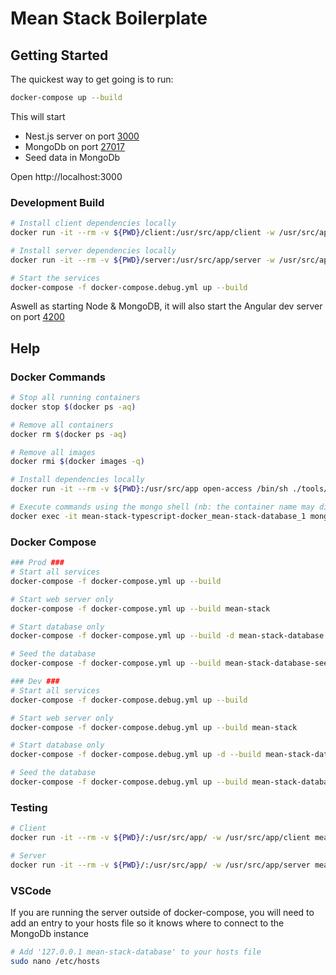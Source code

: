 # Mean Stack Boilerplate

## Getting Started

The quickest way to get going is to run:

```sh
docker-compose up --build
```

This will start

- Nest.js server on port [3000](http://localhost:3000)
- MongoDb on port [27017](http://localhost:27017)
- Seed data in MongoDb

Open http://localhost:3000

### Development Build

```sh
# Install client dependencies locally
docker run -it --rm -v ${PWD}/client:/usr/src/app/client -w /usr/src/app/client mean-stack yarn

# Install server dependencies locally
docker run -it --rm -v ${PWD}/server:/usr/src/app/server -w /usr/src/app/server mean-stack yarn

# Start the services
docker-compose -f docker-compose.debug.yml up --build
```

Aswell as starting Node & MongoDB, it will also start the Angular dev server on port [4200](http://localhost:4200)

## Help

### Docker Commands

```sh
# Stop all running containers
docker stop $(docker ps -aq)

# Remove all containers
docker rm $(docker ps -aq)

# Remove all images
docker rmi $(docker images -q)

# Install dependencies locally
docker run -it --rm -v ${PWD}:/usr/src/app open-access /bin/sh ./tools/scripts/install-dependencies.sh

# Execute commands using the mongo shell (nb: the container name may differ)
docker exec -it mean-stack-typescript-docker_mean-stack-database_1 mongo
```

### Docker Compose

```sh
### Prod ###
# Start all services
docker-compose -f docker-compose.yml up --build

# Start web server only
docker-compose -f docker-compose.yml up --build mean-stack

# Start database only
docker-compose -f docker-compose.yml up --build -d mean-stack-database

# Seed the database
docker-compose -f docker-compose.yml up --build mean-stack-database-seed

### Dev ###
# Start all services
docker-compose -f docker-compose.debug.yml up --build

# Start web server only
docker-compose -f docker-compose.debug.yml up --build mean-stack

# Start database only
docker-compose -f docker-compose.debug.yml up -d --build mean-stack-database

# Seed the database
docker-compose -f docker-compose.debug.yml up --build mean-stack-database-seed
```

### Testing

```sh
# Client
docker run -it --rm -v ${PWD}/:/usr/src/app/ -w /usr/src/app/client mean-stack npm run test

# Server
docker run -it --rm -v ${PWD}/:/usr/src/app/ -w /usr/src/app/server mean-stack npm run test
```

### VSCode

If you are running the server outside of docker-compose, you will need to add an entry to your hosts file so it knows where to connect to the MongoDb instance

```sh
# Add '127.0.0.1 mean-stack-database' to your hosts file
sudo nano /etc/hosts
```
